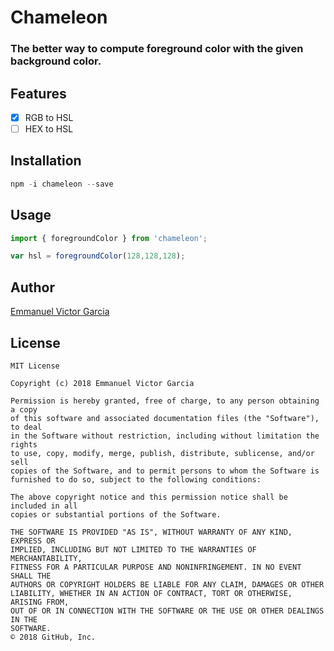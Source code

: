 # Chameleon
### The better way to compute foreground color with the given background color.

## Features
- [x] RGB to HSL
- [ ] HEX to HSL 

## Installation
```js
npm -i chameleon --save
```

## Usage
```js
import { foregroundColor } from 'chameleon';

var hsl = foregroundColor(128,128,128);
```

## Author
[Emmanuel Victor Garcia](https://yuelvic.github.io/)

## License
```
MIT License

Copyright (c) 2018 Emmanuel Victor Garcia

Permission is hereby granted, free of charge, to any person obtaining a copy
of this software and associated documentation files (the "Software"), to deal
in the Software without restriction, including without limitation the rights
to use, copy, modify, merge, publish, distribute, sublicense, and/or sell
copies of the Software, and to permit persons to whom the Software is
furnished to do so, subject to the following conditions:

The above copyright notice and this permission notice shall be included in all
copies or substantial portions of the Software.

THE SOFTWARE IS PROVIDED "AS IS", WITHOUT WARRANTY OF ANY KIND, EXPRESS OR
IMPLIED, INCLUDING BUT NOT LIMITED TO THE WARRANTIES OF MERCHANTABILITY,
FITNESS FOR A PARTICULAR PURPOSE AND NONINFRINGEMENT. IN NO EVENT SHALL THE
AUTHORS OR COPYRIGHT HOLDERS BE LIABLE FOR ANY CLAIM, DAMAGES OR OTHER
LIABILITY, WHETHER IN AN ACTION OF CONTRACT, TORT OR OTHERWISE, ARISING FROM,
OUT OF OR IN CONNECTION WITH THE SOFTWARE OR THE USE OR OTHER DEALINGS IN THE
SOFTWARE.
© 2018 GitHub, Inc.
```